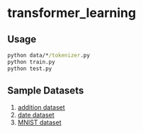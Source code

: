 # transformer_learning

## Usage

```cmd
python data/*/tokenizer.py
python train.py
python test.py
```

## Sample Datasets

1. [addition dataset](data/addition/addition.txt)
2. [date dataset](data/date/date.txt)
3. [MNIST dataset](data/MNIST/data.py)
